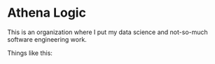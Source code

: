 # Athena Logic

This is an organization where I put my data science and not-so-much software engineering work.

Things like this:
